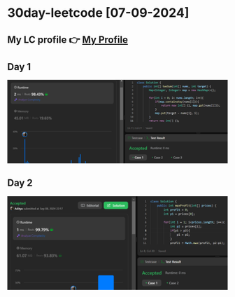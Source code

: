 # 30day-leetcode [07-09-2024]
## My LC profile 👉 [My Profile](https://leetcode.com/u/dev15_aditya/)

## Day 1
![alt text]({75F5D56F-13C4-4573-802D-AC7839256467}.png)

## Day 2
![alt text]({234F7015-DBAB-4F40-A0BE-451F802826EF}.png)